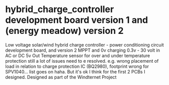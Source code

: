# hybrid_charge_controller development board version 1 and (energy meadow) version 2 
Low voltage solar/wind hybrid charge controller -  power conditioning circuit development board, and version 2 
MPPT and 0v charging
0.3v - 30 volt in AC or DC 
5v Out
Temperature sensor for over and under temperature protection
still a lot of issues need to e resolved. e.g. wrong placement of load in relation to charge protection IC (BQ2980), footprint wrong for SPV1040... list goes on haha. But it's ok I think for the first 2 PCBs I designed. 
Designed as part of the Windternet Project


